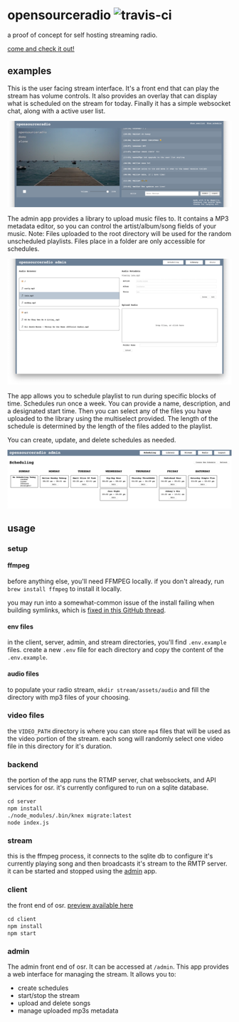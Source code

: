 # opensourceradio ![travis-ci](https://api.travis-ci.org/dmamills/opensourceradio.svg?branch=master)

a proof of concept for self hosting streaming radio.

[come and check it out!](http://radio.yomills.com)

## examples

This is the user facing stream interface. It's a front end that can play the stream has volume controls. It also provides an overlay that can display what is scheduled on the stream for today. Finally it has a simple websocket chat, along with a active user list.

![example stream](example.png)


The admin app provides a library to upload music files to. It contains a MP3 metadata editor, so you can control the artist/album/song fields of your music. Note: Files uploaded to the root directory will be used for the random unscheduled playlists. Files place in a folder are only accessible for schedules.

![admin library](admin-library.png)


The app allows you to schedule playlist to run during specific blocks of time. Schedules run once a week. You can provide a name, description, and a designated start time. Then you can select any of the files you have uploaded to the library using the multiselect provided. The length of the schedule is determined by the length of the files added to the playlist.

You can create, update, and delete schedules as needed.

![admin scheduling](admin-scheduling.png)

## usage

### setup

#### ffmpeg

before anything else, you'll need FFMPEG locally. if you don't already, run `brew install ffmpeg` to install it locally.

you may run into a somewhat-common issue of the install failing when building symlinks, which is [fixed in this GitHub thread](https://github.com/Homebrew/homebrew-core/issues/30652#issuecomment-410645836).

#### env files

in the client, server, admin, and stream directories, you'll find `.env.example` files. create a new `.env` file for each directory and copy the content of the `.env.example`.

#### audio files

to populate your radio stream, `mkdir stream/assets/audio` and fill the directory with mp3 files of your choosing.

### video files

the `VIDEO_PATH` directory is where you can store `mp4` files that will be used as the video portion of the stream. each song will randomly select one video file in this directory for it's duration.

### backend

the portion of the app runs the RTMP server, chat websockets, and API services for osr. it's currently configured to run on a sqlite database.

```
cd server
npm install
./node_modules/.bin/knex migrate:latest
node index.js
```

### stream

this is the ffmpeg process, it connects to the sqlite db to configure it's currently playing song and then broadcasts it's stream to the RMTP server. it can be started and stopped using the [admin](#admin) app.

### client

the front end of osr. [preview available here](http://radio.yomills.com)

```
cd client
npm install
npm start
```

### admin

The admin front end of osr. It can be accessed at `/admin`. This app provides a web interface for managing the stream. It allows you to:

- create schedules
- start/stop the stream
- upload and delete songs
- manage uploaded mp3s metadata
